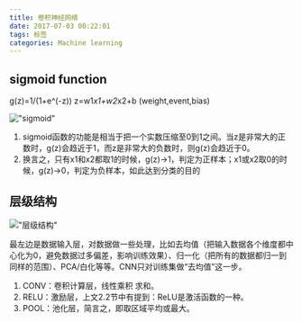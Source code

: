 ```yaml
---
title: 卷积神经网络
date: 2017-07-03 00:22:01
tags: 标签
categories: Machine learning
---
```


## sigmoid function
g(z)=1/(1+e^(-z))
z=w1*x1+w2*x2+b (weight,event,bias)

!["sigmoid"](/img/cnn1.jpg)

1. sigmoid函数的功能是相当于把一个实数压缩至0到1之间。当z是非常大的正数时，g(z)会趋近于1，而z是非常大的负数时，则g(z)会趋近于0。
2. 换言之，只有x1和x2都取1的时候，g(z)→1，判定为正样本；x1或x2取0的时候，g(z)→0，判定为负样本，如此达到分类的目的

## 层级结构

!["层级结构"](/img/cnn2.jpg)

最左边是数据输入层，对数据做一些处理，比如去均值（把输入数据各个维度都中心化为0，避免数据过多偏差，影响训练效果）、归一化（把所有的数据都归一到同样的范围）、PCA/白化等等。CNN只对训练集做“去均值”这一步。

1. CONV：卷积计算层，线性乘积 求和。
2. RELU：激励层，上文2.2节中有提到：ReLU是激活函数的一种。
3. POOL：池化层，简言之，即取区域平均或最大。